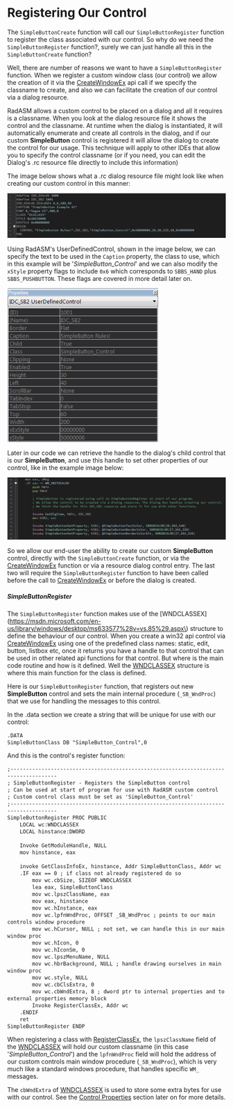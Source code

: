 # Registering Our Control

The `SimpleButtonCreate` function will call our `SimpleButtonRegister` function to register the class associated with our control. So why do we need the `SimpleButtonRegister` function?, surely we can just handle all this in the `SimpleButtonCreate` function?

Well, there are number of reasons we want to have a `SimpleButtonRegister` function. When we register a custom window class \(our control\) we allow the creation of it via the [CreateWindowEx](https://msdn.microsoft.com/en-us/library/windows/desktop/ms632680%28v=vs.85%29.aspx "https://msdn.microsoft.com/en-us/library/windows/desktop/ms632680\(v=vs.85\).aspx") api call if we specify the classname to create, and also we can facilitate the creation of our control via a dialog resource.

RadASM allows a custom control to be placed on a dialog and all it requires is a classname. When you look at the dialog resource file it shows the control and the classname. At runtime when the dialog is instantiated, it will automatically enumerate and create all controls in the dialog, and if our custom **SimpleButton** control is registered it will allow the dialog to create the control for our usage. This technique will apply to other IDEs that allow you to specify the control classname \(or if you need, you can edit the Dialog's .rc resource file directly to include this information\)

The image below shows what a .rc dialog resource file might look like when creating our custom control in this manner:

![](/assets/SimpleButtonResourceCreation2.png)

Using RadASM's UserDefinedControl, shown in the image below, we can specify the text to be used in the `Caption` property, the class to use, which in this example will be '_SimpleButton\_Control_' and we can also modify the `xStyle` property flags to include `0x6` which corresponds to `SBBS_HAND` plus `SBBS_PUSHBUTTON`. These flags are covered in more detail later on.

![](/assets/IDC_SB2.png)

Later in our code we can retrieve the handle to the dialog's child control that is our **SimpleButton**, and use this handle to set other properties of our control, like in the example image below:

![](/assets/GetDlgItemHandle.png)

So we allow our end-user the ability to create our custom **SimpleButton** control, directly with the `SimpleButtonCreate` function, or via the [CreateWindowEx](https://msdn.microsoft.com/en-us/library/windows/desktop/ms632680%28v=vs.85%29.aspx) function or via a resource dialog control entry. The last two will require the `SimpleButtonRegister` function to have been called before the call to [CreateWindowEx](https://msdn.microsoft.com/en-us/library/windows/desktop/ms632680%28v=vs.85%29.aspx) or before the dialog is created.

##### SimpleButtonRegister

The `SimpleButtonRegister` function makes use of the [WNDCLASSEX](https://msdn.microsoft.com/en-us/library/windows/desktop/ms633577%28v=vs.85%29.aspx\) structure to define the behaviour of our control. When you create a win32 api control via [CreateWindowEx](https://msdn.microsoft.com/en-us/library/windows/desktop/ms632680%28v=vs.85%29.aspx) using one of the predefined class names: static, edit, button, listbox etc, once it returns you have a handle to that control that can be used in other related api functions for that control. But where is the main code routine and how is it defined. Well the [WNDCLASSEX](https://msdn.microsoft.com/en-us/library/windows/desktop/ms633577%28v=vs.85%29.aspx) structure is where this main function for the class is defined.

Here is our `SimpleButtonRegister` function, that registers out new **SimpleButton** control and sets the main internal procedure \(`_SB_WndProc`\) that we use for handling the messages to this control.

In the .data section we create a string that will be unique for use with our control:

```x86asm
.DATA
SimpleButtonClass DB "SimpleButton_Control",0
```

And this is the control's register function:

```x86asm
;-------------------------------------------------------------------------------------
; SimpleButtonRegister - Registers the SimpleButton control
; Can be used at start of program for use with RadASM custom control
; Custom control class must be set as 'SimpleButton_Control'
;-------------------------------------------------------------------------------------
SimpleButtonRegister PROC PUBLIC
    LOCAL wc:WNDCLASSEX
    LOCAL hinstance:DWORD

    Invoke GetModuleHandle, NULL
    mov hinstance, eax

    invoke GetClassInfoEx, hinstance, Addr SimpleButtonClass, Addr wc 
    .IF eax == 0 ; if class not already registered do so
        mov wc.cbSize, SIZEOF WNDCLASSEX
        lea eax, SimpleButtonClass
        mov wc.lpszClassName, eax
        mov eax, hinstance
        mov wc.hInstance, eax
        mov wc.lpfnWndProc, OFFSET _SB_WndProc ; points to our main controls window procedure
        mov wc.hCursor, NULL ; not set, we can handle this in our main window proc
        mov wc.hIcon, 0
        mov wc.hIconSm, 0
        mov wc.lpszMenuName, NULL
        mov wc.hbrBackground, NULL ; handle drawing ourselves in main window proc
        mov wc.style, NULL
        mov wc.cbClsExtra, 0
        mov wc.cbWndExtra, 8 ; dword ptr to internal properties and to external properties memory block
        Invoke RegisterClassEx, Addr wc
    .ENDIF  
    ret
SimpleButtonRegister ENDP
```

When registering a class with [RegisterClassEx](https://msdn.microsoft.com/en-us/library/windows/desktop/ms633587%28v=vs.85%29.aspx), the `lpszClassName` field of the [WNDCLASSEX](https://msdn.microsoft.com/en-us/library/windows/desktop/ms633577%28v=vs.85%29.aspx) will hold our custom classname \(in this case '_SimpleButton\_Control_'\) and the `lpfnWndProc` field will hold the address of our custom controls main window procedure \(`_SB_WndProc`\), which is very much like a standard windows procedure, that handles specific `WM_` messages.

The `cbWndExtra` of [WNDCLASSEX](https://msdn.microsoft.com/en-us/library/windows/desktop/ms633577%28v=vs.85%29.aspx) is used to store some extra bytes for use with our control. See the [Control Properties](/control-properties.md) section later on for more details.

